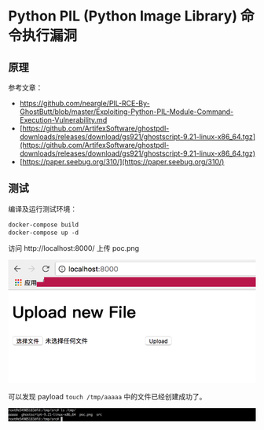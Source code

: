 # Python PIL (Python Image Library) 命令执行漏洞 

## 原理

参考文章：

- https://github.com/neargle/PIL-RCE-By-GhostButt/blob/master/Exploiting-Python-PIL-Module-Command-Execution-Vulnerability.md
- [https://github.com/ArtifexSoftware/ghostpdl-downloads/releases/download/gs921/ghostscript-9.21-linux-x86_64.tgz](https://github.com/ArtifexSoftware/ghostpdl-downloads/releases/download/gs921/ghostscript-9.21-linux-x86_64.tgz)
- [https://paper.seebug.org/310/](https://paper.seebug.org/310/)


## 测试

编译及运行测试环境：

```
docker-compose build
docker-compose up -d
```

访问 http://localhost:8000/ 上传 poc.png

![1.png](./1.png)

可以发现 payload `touch /tmp/aaaaa` 中的文件已经创建成功了。

![3.png](./3.png)



